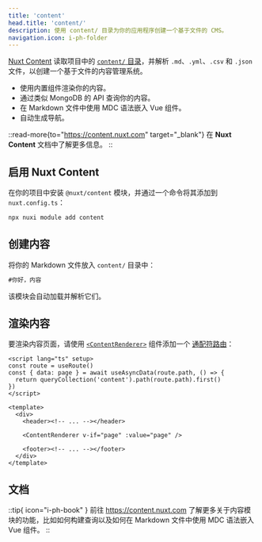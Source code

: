 ```yaml
---
title: 'content'
head.title: 'content/'
description: 使用 content/ 目录为你的应用程序创建一个基于文件的 CMS。
navigation.icon: i-ph-folder
---
```


[Nuxt Content](https://content.nuxt.com) 读取项目中的 [`content/` 目录](/docs/guide/directory-structure/content)，并解析 `.md`、`.yml`、`.csv` 和 `.json` 文件，以创建一个基于文件的内容管理系统。

- 使用内置组件渲染你的内容。
- 通过类似 MongoDB 的 API 查询你的内容。
- 在 Markdown 文件中使用 MDC 语法嵌入 Vue 组件。
- 自动生成导航。

::read-more{to="https://content.nuxt.com" target="_blank"}
在 **Nuxt Content** 文档中了解更多信息。
::

## 启用 Nuxt Content

在你的项目中安装 `@nuxt/content` 模块，并通过一个命令将其添加到 `nuxt.config.ts`：

```bash [终端]
npx nuxi module add content
```

## 创建内容

将你的 Markdown 文件放入 `content/` 目录中：

```md [content/index.md]
#你好，内容
```

该模块会自动加载并解析它们。

## 渲染内容

要渲染内容页面，请使用 [`<ContentRenderer>`](https://content.nuxt.com/docs/components/content-renderer) 组件添加一个 [通配符路由](/docs/guide/directory-structure/pages/#catch-all-route)：

```vue [pages/[...slug\\].vue]
<script lang="ts" setup>
const route = useRoute()
const { data: page } = await useAsyncData(route.path, () => {
  return queryCollection('content').path(route.path).first()
})
</script>

<template>
  <div>
    <header><!-- ... --></header>

    <ContentRenderer v-if="page" :value="page" />

    <footer><!-- ... --></footer>
  </div>
</template>
```

## 文档

::tip{ icon="i-ph-book" }
前往 <https://content.nuxt.com> 了解更多关于内容模块的功能，比如如何构建查询以及如何在 Markdown 文件中使用 MDC 语法嵌入 Vue 组件。
::
